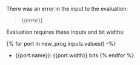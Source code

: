 There was an error in the input to the evaluation:

> {{error}}

Evaluation requires these inputs and bit widths:

{% for port in new_prog.inputs.values() -%}
* {{port.name}}: {{port.width}} bits
{% endfor %}
